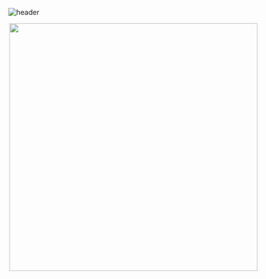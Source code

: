 ![header](https://capsule-render.vercel.app/api?type=waving&color=0:EAC7C7,100:C0DEFF&fontColor=FF8AAE&height=300&section=header&text=Hey%20There✨&fontSize=80&capsule_render&animation=fadeIn&fontAlignY=50&)

<div id="header" align="center">
  <img src="https://media.tenor.com/QBvUbxubpa8AAAAC/nisekoi-kosaki-onodera.gif" width="500"/>
</div>
